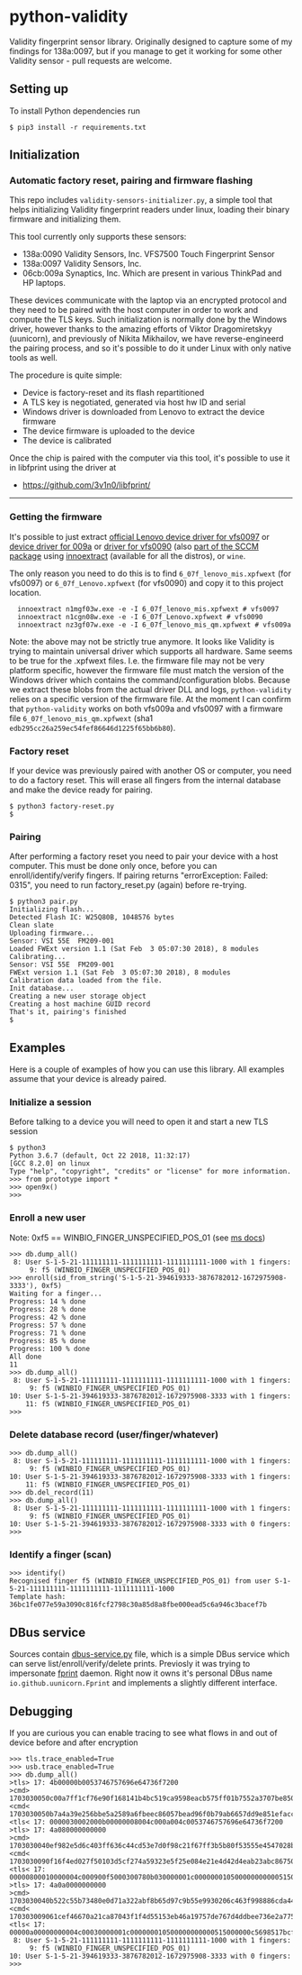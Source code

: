 # python-validity
Validity fingerprint sensor library.
Originally designed to capture some of my findings for 138a:0097, but if you manage to get it working for some other Validity sensor - pull requests are welcome.

## Setting up

To install Python dependencies run
```
$ pip3 install -r requirements.txt
```

## Initialization

### Automatic factory reset, pairing and firmware flashing

This repo includes `validity-sensors-initializer.py`, a simple tool that
helps initializing Validity fingerprint readers under linux, loading their
binary firmware and initializing them.

This tool currently only supports these sensors:
- 138a:0090 Validity Sensors, Inc. VFS7500 Touch Fingerprint Sensor
- 138a:0097 Validity Sensors, Inc.
- 06cb:009a Synaptics, Inc.
Which are present in various ThinkPad and HP laptops.

These devices communicate with the laptop via an encrypted protocol and they
need to be paired with the host computer in order to work and compute the
TLS keys.
Such initialization is normally done by the Windows driver, however thanks to
the amazing efforts of Viktor Dragomiretskyy (uunicorn), and previously of
Nikita Mikhailov, we have reverse-engineerd the pairing process, and so it's
possible to do it under Linux with only native tools as well.

The procedure is quite simple:
- Device is factory-reset and its flash repartitioned
- A TLS key is negotiated, generated via host hw ID and serial
- Windows driver is downloaded from Lenovo to extract the device firmware
- The device firmware is uploaded to the device
- The device is calibrated

Once the chip is paired with the computer via this tool, it's possible to use
it in libfprint using the driver at
- https://github.com/3v1n0/libfprint/

---

### Getting the firmware

It's possible to just extract [official Lenovo device driver for vfs0097](https://support.lenovo.com/us/en/downloads/DS121407) or [device driver for 009a](https://pcsupport.lenovo.com/us/en/products/laptops-and-netbooks/thinkpad-t-series-laptops/thinkpad-t580-type-20l9-20la/downloads/driver-list/component?name=Fingerprint%20Reader) or [driver for vfs0090](https://support.lenovo.com/us/en/downloads/DS120491) (also [part of the SCCM package](https://support.lenovo.com/ec/th/downloads/DS112113) using [innoextract](https://constexpr.org/innoextract/) (available for all the distros), or `wine`.

The only reason you need to do this is to find `6_07f_lenovo_mis.xpfwext` (for vfs0097) or `6_07f_Lenovo.xpfwext` (for vfs0090) and copy it to this project location.

      innoextract n1mgf03w.exe -e -I 6_07f_lenovo_mis.xpfwext # vfs0097
      innoextract n1cgn08w.exe -e -I 6_07f_Lenovo.xpfwext # vfs0090
      innoextract nz3gf07w.exe -e -I 6_07f_lenovo_mis_qm.xpfwext # vfs009a

Note: the above may not be strictly true anymore. It looks like Validity is trying to maintain universal driver which supports all hardware.
Same seems to be true for the .xpfwext files. I.e. the firmware file may not be very platform specific, however the firmware file
must match the version of the Windows driver which contains the command/configuration blobs. Because we extract these blobs 
from the actual driver DLL and logs, `python-validity` relies on a specific version of the firmware file. At the moment I can confirm
that `python-validity` works on both vfs009a and vfs0097 with a firmware file `6_07f_lenovo_mis_qm.xpfwext` 
(sha1 `edb295cc26a259ec54fef86646d1225f65bb6b80`).

### Factory reset
If your device was previously paired with another OS or computer, you need to do a factory reset.
This will erase all fingers from the internal database and make the device ready for pairing.
```
$ python3 factory-reset.py
$
```

### Pairing
After performing a factory reset you need to pair your device with a host computer.
This must be done only once, before you can enroll/identify/verify fingers.
If pairing returns "errorException: Failed: 0315", you need to run factory_reset.py (again) before re-trying.
```
$ python3 pair.py
Initializing flash...
Detected Flash IC: W25Q80B, 1048576 bytes
Clean slate
Uploading firmware...
Sensor: VSI 55E  FM209-001
Loaded FWExt version 1.1 (Sat Feb  3 05:07:30 2018), 8 modules
Calibrating...
Sensor: VSI 55E  FM209-001
FWExt version 1.1 (Sat Feb  3 05:07:30 2018), 8 modules
Calibration data loaded from the file.
Init database...
Creating a new user storage object
Creating a host machine GUID record
That's it, pairing's finished
$ 
```

## Examples
Here is a couple of examples of how you can use this library. All examples assume that your device is already paired.

### Initialize a session
Before talking to a device you will need to open it and start a new TLS session
```
$ python3
Python 3.6.7 (default, Oct 22 2018, 11:32:17) 
[GCC 8.2.0] on linux
Type "help", "copyright", "credits" or "license" for more information.
>>> from prototype import *
>>> open9x()
>>>
```

### Enroll a new user
Note: 0xf5 == WINBIO_FINGER_UNSPECIFIED_POS_01 (see [ms docs](https://docs.microsoft.com/en-us/windows/desktop/SecBioMet/winbio-ansi-381-pos-fingerprint-constants))
```
>>> db.dump_all()
 8: User S-1-5-21-111111111-1111111111-1111111111-1000 with 1 fingers:
     9: f5 (WINBIO_FINGER_UNSPECIFIED_POS_01)
>>> enroll(sid_from_string('S-1-5-21-394619333-3876782012-1672975908-3333'), 0xf5)
Waiting for a finger...
Progress: 14 % done
Progress: 28 % done
Progress: 42 % done
Progress: 57 % done
Progress: 71 % done
Progress: 85 % done
Progress: 100 % done
All done
11
>>> db.dump_all()
 8: User S-1-5-21-111111111-1111111111-1111111111-1000 with 1 fingers:
     9: f5 (WINBIO_FINGER_UNSPECIFIED_POS_01)
10: User S-1-5-21-394619333-3876782012-1672975908-3333 with 1 fingers:
    11: f5 (WINBIO_FINGER_UNSPECIFIED_POS_01)
>>> 
```

### Delete database record (user/finger/whatever)
```
>>> db.dump_all()
 8: User S-1-5-21-111111111-1111111111-1111111111-1000 with 1 fingers:
     9: f5 (WINBIO_FINGER_UNSPECIFIED_POS_01)
10: User S-1-5-21-394619333-3876782012-1672975908-3333 with 1 fingers:
    11: f5 (WINBIO_FINGER_UNSPECIFIED_POS_01)
>>> db.del_record(11)
>>> db.dump_all()
 8: User S-1-5-21-111111111-1111111111-1111111111-1000 with 1 fingers:
     9: f5 (WINBIO_FINGER_UNSPECIFIED_POS_01)
10: User S-1-5-21-394619333-3876782012-1672975908-3333 with 0 fingers:
>>> 
```

### Identify a finger (scan)
```
>>> identify()
Recognised finger f5 (WINBIO_FINGER_UNSPECIFIED_POS_01) from user S-1-5-21-111111111-1111111111-1111111111-1000
Template hash: 36bc1fe077e59a3090c816fcf2798c30a85d8a8fbe000ead5c6a946c3bacef7b
```

## DBus service
Sources contain [dbus-service.py](dbus-service.py) file, which is a simple DBus service which can serve list/enroll/verify/delete prints.
Previosly it was trying to impersonate [fprint](https://www.freedesktop.org/wiki/Software/fprint/) daemon. 
Right now it owns it's personal DBus name `io.github.uunicorn.Fprint` and implements a slightly different interface.


## Debugging
If you are curious you can enable tracing to see what flows in and out of device before and after encryption
```
>>> tls.trace_enabled=True
>>> usb.trace_enabled=True
>>> db.dump_all()
>tls> 17: 4b00000b0053746757696e64736f7200
>cmd> 1703030050c00a7ff1cf76e90f168141b4bc519ca9598eacb575ff01b7552a3707be8506b246d5272cb119e7b8b3eccd991cb7d8387245953ff1da62cebfb07fae7e47b9b536fb1a82185cc9399d30625ee3c1451f
<cmd< 1703030050b7a4a39e256bbe5a2589a6fbeec86057bead96f0b79ab6657dd9e851efaccddf9cd0108865aa98c510a1f8cd9b881b3166db553e5b4330c437f09daccbe261b259019774466ddb0d7f97fa67b6337329
<tls< 17: 0000030002000b00000008004c000a004c0053746757696e64736f7200
>tls> 17: 4a080000000000
>cmd> 1703030040ef982e5d6c403ff636c44cd53e7d0f98c21f67ff3b5b80f53555e4547028bd4d17cf5b0539ac0489238f1f066b8ba849120380cf979088d6c63249c873868c95
<cmd< 1703030090f16f4ed027f50103d5cf274a59323e5f25e084e21e4d42d4eab23abc867504ef80a700c775f03c0fafabee2e373fbf551d46e53ca957b86c53853a913e11c8cab98df41afc86af883b4e1b817024b212dbcdf1057a3bcdbc474381c5a5c37162167ff395e8102902c4e0d00b9b4931f0fa986ec3257c6bf2a5b55ea0b5349c035c20ed583522ac7ef9048e97a589a25e
<tls< 17: 00000800010000004c000900f5000300780b030000001c000000010500000000000515000000c76b9f06c7353a42c7353a42e803000000000000000000000000000000000000000000000000000000000000000000000000000000000000
>tls> 17: 4a0a0000000000
>cmd> 1703030040b522c55b73480e0d71a322abf8b65d97c9b55e9930206c463f998886cda4410d1b00ab41ec5b213d2ac18bf3bf61ce817446f27d643f99aba5a1d4cb80d18461
<cmd< 170303009061cef46670a21ca87043f1f4d55153eb46a19757de767d4ddbee736e2a775af63850a89ebe814b7e578979f1fb8a1c2133e0c6fa5b468cff9c731ef3f178b33334bdf64c03903dc2d95e9a16c656f1f8d06fa3431c3971607fec56f104ec7d4e73518705a289fac53fe54ddf33b30dad2b8c1fac67b7decf8c7f86dd843414e7f056a2ea8366611e5094c5491d5ade46
<tls< 17: 00000a00000000004c00030000001c000000010500000000000515000000c5698517bcff12e72496b763050d000000000000000000000000000000000000000000000000000000000000000000000000000000000000
 8: User S-1-5-21-111111111-1111111111-1111111111-1000 with 1 fingers:
     9: f5 (WINBIO_FINGER_UNSPECIFIED_POS_01)
10: User S-1-5-21-394619333-3876782012-1672975908-3333 with 0 fingers:
>>> 
```
